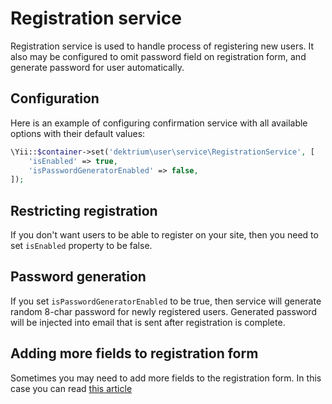# Registration service

Registration service is used to handle process of registering new users. It also may be configured to omit password
field on registration form, and generate password for user automatically.

## Configuration

Here is an example of configuring confirmation service with all available options with their default values:

```php
\Yii::$container->set('dektrium\user\service\RegistrationService', [
    'isEnabled' => true,
    'isPasswordGeneratorEnabled' => false,
]);
```

## Restricting registration

If you don't want users to be able to register on your site, then you need to set `isEnabled` property to be false. 

## Password generation

If you set `isPasswordGeneratorEnabled` to be true, then service will generate random 8-char password for newly registered
users. Generated password will be injected into email that is sent after registration is complete.

## Adding more fields to registration form

Sometimes you may need to add more fields to the registration form. In this case you can read 
[this article](adding-fields-to-registration-form.md)